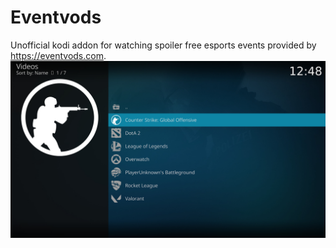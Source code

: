# Eventvods
Unofficial kodi addon for watching spoiler free esports events provided by https://eventvods.com.
![Screenshot](resources/screenshot-01.jpg)

